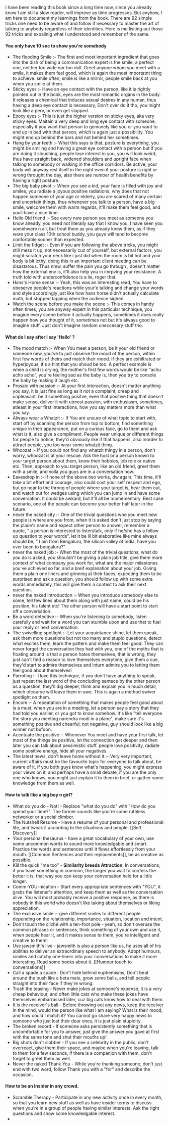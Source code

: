 I have been reading this book since a long time now, since you already know I am still a slow reader, will improve as time progresses. But anyhow, I am here to document my learnings from the book. There are 92 simple tricks one need to be aware of and follow if necessary to master the art of talking to anybody regardless of their identities. Here is me lisiting out those 92 tricks and expalinig what I understood and remember of the same. 

#### You only have 10 sec to show you're somebody
- The flooding Smile :- The first and most important ingredient that goes into the dish of being a communication expert is the smile, a perfect one, neither too wide nor too dull. Greet anyone whom you meet with a smile, it makes them feel good, which is again the most importatnt thing to achieve. smile often, smile is like a mirror, people smile back at you when you smile at them. 
- Sticky eyes :- Have an eye contact with the person, like it is rightly pointed out in the book, eyes are the most romantic organs in the body. It releases a chemical that induces sexual desires in any human, thus having a deep eye contact is necessary, Don't over do it tho, you might look like a perv, or even get slapped. 
- Epoxy eyes :- This is just the higher version on sticky eyes, aka very sticky eyes. Maitain a very deep and long eye contact with someone, especially if you want that person to geniunely like you or you want to end up in bed with that person, which is again just a possibility. You might end up behind the bars and not behind her sometimes. 
- Hang by your teeth :- What this says is that, posture is everything, you might be smiling and having a great eye contact with a  person but if you are doing it slouching, people lose interest in you, you will look weird, thus have straight back, widened shoulders and upright face when talking to somebody or walking in the office corridors. Be active, your body will anyway rest itself in the night even if your posture is right or wrong throught the day, also there are number of health benefits by having a right posture. 
- The big baby pivot :- When you see a kid, your face is filled with joy and smiles, you radiate a joyous positive radiations, why does that not happen someone of your age or elderly, you are scared of many certain and uncertain things, thus whenever you talk to a person, have a big smile, welcome them with warm regards, it'll make them feel good, and youll have a nice time. 
- Hello Old friend :- See every new person you meet as someone you know already, you need not literally say that I know you, I have seen you somehwere n all, but treat them as you already knew them, as if they were your class 10th school buddy, you guys will tend to become confortable sooner than expected. 
- Limit the fidget :- Even if you are following the above tricks, you might still mess it up, not necessarily cuz of yourself, but external factors, you might scratch your neck like i just did when the room is bit hot and your body is bit icthy, doing this in an important client meeting can be disastarous. Thus nmw, suffer the pain you go through , doesn't matter how the external env is, it'll also help you in imrpving your resistance. A truth told with underconfidence is a lie, roger that. 
- Hans's Horse sense :- Yeah, this was an interesting read, You have to obeserve people's reactions while your'e talking and change your words and style accordingly just like how hans horse didn't actually calculate math, but stopped tapping when the audience sighed. 
- Watch the scene before you make the scene :- This comes in handy often times, you are anyway expert in this particular technique, you imagine every scene before it actually happens, sometimes it does really happen how you thought of it, sometimes not but it's always good to imagine stuff. Just don't imagine random uneccesary stuff tho. 

#### What do I say after I say 'Hello' ?
- The mood match :- When You meet a person, be it your old friend or someone new, you've to just observe the mood of the person, within first few words of theirs and match their mood. If they are exhiltrated or hyperjoyous, it's a hint that you shoud be too. A perfect example is when a child is crying, the mother's first few words would be like "achu acho acho", you're feeling sad as the baby is, then you try to console the baby by making it laugh etc. 
- Prosaic with passion :- At your first interaction, doesn't matter anything you say, it is just fine as long as it not a complaint, creep and unpleasant. be it something positve, even that positive thing that doesn't make sense, deliver it with utmost passion, with enthusiasm, sometimes,  atleast in your first interactions, how you say matters more than what you say. 
- Always wear a Whatzit :- If You are unsure of what topic to start with, start off by scanning the person from top to bottom, find something unique in their appearance, put on a curious face, go to them and ask what iz it, also give a compliment. People wear unique or different things for people to notice, they'd obviously like if that happens, also inorder to attract people, you too wear some whatzit thing. 
- Whoozat :- If you could not find any whatzit thingy in a person, don't worry, whoozat is at your rescue. Ask the host or a person known to your target person about them, know their hobbies, job role or native etc. Then, approach to you target person, like an old friend, greet them with a smile, and voila you guys are in a conversation now.  
- Eavesdrop in :- If none of the above two works, dw again. This time, it'll take a bit effort and courage, also could cost your self respect and ego, but go near to the throng of people where your target is, hear them out, and watch out for wedges using which you can jump in and have some conversation. It could be awkard, but it'll all be momementary. Best case scenario, one of the people can become your better half later in the future. 
- never the naked city :- One of the trivial questions whe you meet new people is where are you from, when it is asked don't just stop by saying the place's name and expect other person to answer, remember a quote, " a person is interested to listen/talk, only if he/she has a follow up question to your words", let it be lil bit elaborative like mine always should be, " I am from Bengaluru, the silicon valley of india, have you ever been to bengaluru?"
- never the naked job :- When the most of the trivial questions, what do you do is asked, you shouldn't be giving a plain job title, give them more context of what company you work for, what are the major milestones you've achieved so far, and a breif explanation about your job. Giving them a plain one liners and grinning at their faces, expecting them to be surprised and ask a question, you should follow up with some extra words immediately, this will give them a context to ask their next question. 
- never the naked introduction :- When you introduce somebody else to some, tell few lines about them along with just name, could be his position, his talent etc! The other person will have a start point to start off a conversation. 
- Be a word detective :- When you're listening to somebody, listen carefully and wait for a word you can stumble upon and use that to fuel your reply or next conversation. 
- The swivelling spotlight :- Let your acquintance shine, let them speak, ask them more questions but not too many and stupid questions, detect what excites them, learn the pattern and make them feel good. They can never forget the conversation they had with you, one of the myths that is floating around is that a person hates themselves, that is wrong, they just can't find a reason to love themselves everytime, give them a cue, they'd start to admire themselves and inturn admire you to letting them feel good about themselves! 
- Parroting :- I love this technique, if you don't have anything to speak, just repeat the last word of the concluding sentece by the other person as a question, they'll dig deeper, think and explain you in much detail, which ofcourse will leave them in awe. This is again a method swiver spotlight on them. 
- Encore :- A repeatation of something that makes people feel good about is a must, when you are in a meeting, let a person say a story that they had told you earlier, or you got to know somehow. It's like "tell everyone the story you meeting narendra modi in a plane", make sure it's something positive and cheerful, not negative, guy should look like a big winner not bufoon.
- Acentuate the positive :- Whenever You meet and have your first talk, let most of the things be positive, let the connection get deeper and then later you can talk about pessimistic stuff. people love positivity, radiate some positive energy, hide all your negatives.
- The latest news, don't leave home without it :- Very very important, current affairs must be the favourite topic for everyone to talk about, be aware of it, if you both guys know what's happening, you might express your views on it, and perhaps have a small debate, if you are the only one who knows, you might just explain it to them in brief, or gather some knowledge from them as well. 


#### How to talk like a big boy n girl? 
- What do you do - Not! - Replace "what do you do" with "How do you spend your time?". The former sounds like you're some ruthless networker or a social climber. 
- The Nutshell Resume - Have a resume of your personal and professional life, and tweak it according to the situations and people. [[Self Discovery]]
- Your personal thesaurus - have a great vocabulary of your own, use some uncommon words to sound more knowledgable and smart. Practice the words and sentences until it flows effortlessly from your mouth. [[Common Sentences and their replacements]], be as creative as possible. 
- Kill the quick "me too" - **Similarity breeds Attraction**, In conversations, if you have something in common, the longer you wait to confess the better it is, that way you can keep your conversation held for a little longer. 
- Comm-YOU-nication -  Start every appropriate sentences with "YOU", it grabs the listener's attention, and keep them as well as the conversation alive. You will most probably receive a positive response, as there is nobody in this world who doesn't like taking about themselves or liking appreciation. 
- The exclusive smile :- give different smiles to different people depending on the relationship, importance, situation, location and intent. 
- Don't touch the cliché with a ten-foot pole - yeah, so don't overuse the common phrases or sentences, think something of your own and use it, when people hear it, and it makes sense to them, you're intelligent and creative to them! 
- Use jawsmith's live - jawsmith is also a person like us, he uses all of his abilities to deliver an extraordinary speech to anybody. Adopt humours, similes and catchy one-liners into your conversations to make it more interesting. Read some books about it. [[Humour touch to conversations]]
- Call a spade a spade : Don't hide behind euphemisms, Don't beat around the bush like a beta male, grow some balls, and tell people straight into their face if they're wrong. 
- Trash the teasing - Never make jokes at someone's expense, it is a very cheap behaviour, and often little cats who make these jokes have themselves embarrassed later, cuz big cats know how to deal with them. 
- It is the receiver's ball - Before throwing out any news, keep the receiver in the  mind, would the person like what I am saying? What is their mood, and how could I match it? You cannot go share very happy news to someone who just lost their dear ones, it is just plain stupidity. 
- The broken record - If someone asks persistently something that is uncomfortable for you to answer, just give the answer you gave at first with the same tone and shut their mouths up!
- Big shots don't slobber - If you see a celebrity in the public, don't overreact, give them their space, and maybe when you're leaving, talk to them for a few seconds, if there is a companion with them, don't forget to greet them as well. 
- Never the naked Thank You - While you're thanking someone, don't just end with two word, follow Thank you with a "for" and describe the occasion. 

#### How to be an Insider in any crowd. 
- Scramble Therapy - Participate in any new activity once in every month, so that you learn new stuff as well as have insider terms to discuss when you're in a group of people having similar interests. Ask the right questions and show some knowledgable interest.
- 